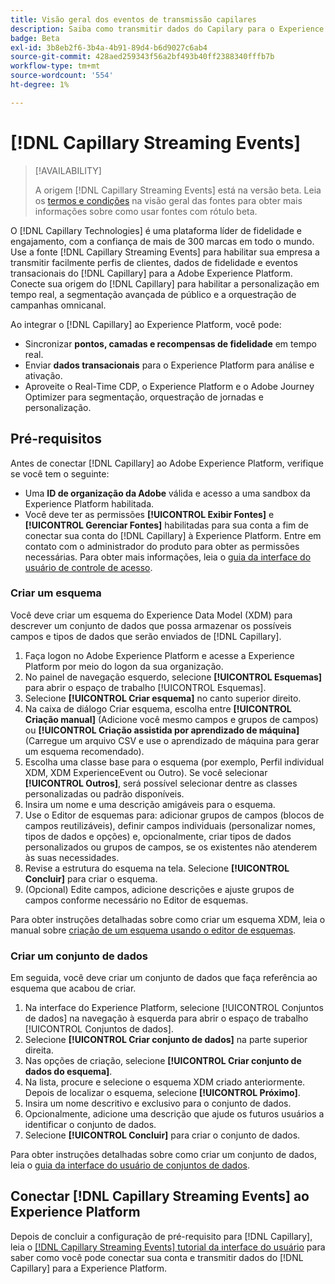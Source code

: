 ```yaml
---
title: Visão geral dos eventos de transmissão capilares
description: Saiba como transmitir dados do Capilary para o Experience Platform.
badge: Beta
exl-id: 3b8eb2f6-3b4a-4b91-89d4-b6d9027c6ab4
source-git-commit: 428aed259343f56a2bf493b40ff2388340fffb7b
workflow-type: tm+mt
source-wordcount: '554'
ht-degree: 1%

---
```


# [!DNL Capillary Streaming Events]

>[!AVAILABILITY]
>
>A origem [!DNL Capillary Streaming Events] está na versão beta. Leia os [termos e condições](../../home.md#terms-and-conditions) na visão geral das fontes para obter mais informações sobre como usar fontes com rótulo beta.

O [!DNL Capillary Technologies] é uma plataforma líder de fidelidade e engajamento, com a confiança de mais de 300 marcas em todo o mundo. Use a fonte [!DNL Capillary Streaming Events] para habilitar sua empresa a transmitir facilmente perfis de clientes, dados de fidelidade e eventos transacionais do [!DNL Capillary] para a Adobe Experience Platform. Conecte sua origem do [!DNL Capillary] para habilitar a personalização em tempo real, a segmentação avançada de público e a orquestração de campanhas omnicanal.

Ao integrar o [!DNL Capillary] ao Experience Platform, você pode:

* Sincronizar **pontos, camadas e recompensas de fidelidade** em tempo real.
* Enviar **dados transacionais** para o Experience Platform para análise e ativação.
* Aproveite o Real-Time CDP, o Experience Platform e o Adobe Journey Optimizer para segmentação, orquestração de jornadas e personalização.

## Pré-requisitos

Antes de conectar [!DNL Capillary] ao Adobe Experience Platform, verifique se você tem o seguinte:

* Uma **ID de organização da Adobe** válida e acesso a uma sandbox da Experience Platform habilitada.
* Você deve ter as permissões **[!UICONTROL Exibir Fontes]** e **[!UICONTROL Gerenciar Fontes]** habilitadas para sua conta a fim de conectar sua conta do [!DNL Capillary] à Experience Platform. Entre em contato com o administrador do produto para obter as permissões necessárias. Para obter mais informações, leia o [guia da interface do usuário de controle de acesso](../../../access-control/ui/overview.md).

### Criar um esquema

Você deve criar um esquema do Experience Data Model (XDM) para descrever um conjunto de dados que possa armazenar os possíveis campos e tipos de dados que serão enviados de [!DNL Capillary].

1. Faça logon no Adobe Experience Platform e acesse a Experience Platform por meio do logon da sua organização.
2. No painel de navegação esquerdo, selecione **[!UICONTROL Esquemas]** para abrir o espaço de trabalho [!UICONTROL Esquemas].
3. Selecione **[!UICONTROL Criar esquema]** no canto superior direito.
4. Na caixa de diálogo Criar esquema, escolha entre **[!UICONTROL Criação manual]** (Adicione você mesmo campos e grupos de campos) ou **[!UICONTROL Criação assistida por aprendizado de máquina]** (Carregue um arquivo CSV e use o aprendizado de máquina para gerar um esquema recomendado).
5. Escolha uma classe base para o esquema (por exemplo, Perfil individual XDM, XDM ExperienceEvent ou Outro). Se você selecionar **[!UICONTROL Outros]**, será possível selecionar dentre as classes personalizadas ou padrão disponíveis.
6. Insira um nome e uma descrição amigáveis para o esquema.
7. Use o Editor de esquemas para: adicionar grupos de campos (blocos de campos reutilizáveis), definir campos individuais (personalizar nomes, tipos de dados e opções) e, opcionalmente, criar tipos de dados personalizados ou grupos de campos, se os existentes não atenderem às suas necessidades.
8. Revise a estrutura do esquema na tela. Selecione **[!UICONTROL Concluir]** para criar o esquema.
9. (Opcional) Edite campos, adicione descrições e ajuste grupos de campos conforme necessário no Editor de esquemas.

Para obter instruções detalhadas sobre como criar um esquema XDM, leia o manual sobre [criação de um esquema usando o editor de esquemas](../../../xdm/tutorials/create-schema-ui.md).

### Criar um conjunto de dados

Em seguida, você deve criar um conjunto de dados que faça referência ao esquema que acabou de criar.

1. Na interface do Experience Platform, selecione [!UICONTROL Conjuntos de dados] na navegação à esquerda para abrir o espaço de trabalho [!UICONTROL Conjuntos de dados].
2. Selecione **[!UICONTROL Criar conjunto de dados]** na parte superior direita.
3. Nas opções de criação, selecione **[!UICONTROL Criar conjunto de dados do esquema]**.
4. Na lista, procure e selecione o esquema XDM criado anteriormente. Depois de localizar o esquema, selecione **[!UICONTROL Próximo]**.
5. Insira um nome descritivo e exclusivo para o conjunto de dados.
6. Opcionalmente, adicione uma descrição que ajude os futuros usuários a identificar o conjunto de dados.
7. Selecione **[!UICONTROL Concluir]** para criar o conjunto de dados.

Para obter instruções detalhadas sobre como criar um conjunto de dados, leia o [guia da interface do usuário de conjuntos de dados](../../../catalog/datasets/user-guide.md).

## Conectar [!DNL Capillary Streaming Events] ao Experience Platform

Depois de concluir a configuração de pré-requisito para [!DNL Capillary], leia o [[!DNL Capillary Streaming Events] tutorial da interface do usuário](../../tutorials/ui/create/loyalty/capillary.md) para saber como você pode conectar sua conta e transmitir dados do [!DNL Capillary] para a Experience Platform.
